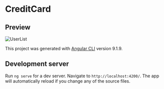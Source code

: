 # CreditCard
## Preview
![UserList](https://github.com/Tonybonybob/credit-card-angular9/raw/master/preview.png)

This project was generated with [Angular CLI](https://github.com/angular/angular-cli) version 9.1.9.

## Development server

Run `ng serve` for a dev server. Navigate to `http://localhost:4200/`. The app will automatically reload if you change any of the source files.

